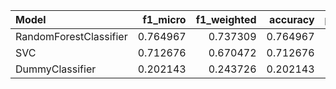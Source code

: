 | Model                  |   f1_micro |   f1_weighted |   accuracy |   precision_micro |   recall_macro |
|:-----------------------|-----------:|--------------:|-----------:|------------------:|---------------:|
| RandomForestClassifier |   0.764967 |      0.737309 |   0.764967 |          0.764967 |       0.764967 |
| SVC                    |   0.712676 |      0.670472 |   0.712676 |          0.712676 |       0.712676 |
| DummyClassifier        |   0.202143 |      0.243726 |   0.202143 |          0.202143 |       0.202143 |